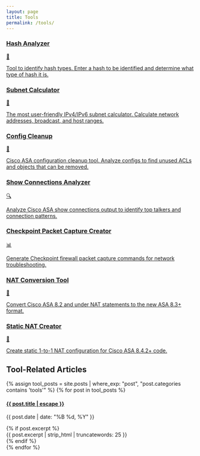 ```yaml
---
layout: page
title: Tools
permalink: /tools/
---
```


<div class="tools-grid">
  <a href="/hash-analyzer/" class="tool-card-link">
    <div class="tool-card">
      <h3>Hash Analyzer</h3>
      <div class="tool-icon">🔐</div>
      <p>Tool to identify hash types. Enter a hash to be identified and determine what type of hash it is.</p>
    </div>
  </a>

  <a href="/subnet-calculator/" class="tool-card-link">
    <div class="tool-card">
      <h3>Subnet Calculator</h3>
      <div class="tool-icon">🔢</div>
      <p>The most user-friendly IPv4/IPv6 subnet calculator. Calculate network addresses, broadcast, and host ranges.</p>
    </div>
  </a>

  <a href="/config-cleanup/" class="tool-card-link">
    <div class="tool-card">
      <h3>Config Cleanup</h3>
      <div class="tool-icon">🧹</div>
      <p>Cisco ASA configuration cleanup tool. Analyze configs to find unused ACLs and objects that can be removed.</p>
    </div>
  </a>

  <a href="/show-connections-analyzer/" class="tool-card-link">
    <div class="tool-card">
      <h3>Show Connections Analyzer</h3>
      <div class="tool-icon">🔍</div>
      <p>Analyze Cisco ASA show connections output to identify top talkers and connection patterns.</p>
    </div>
  </a>

  <a href="/checkpoint-packet-capture-creator/" class="tool-card-link">
    <div class="tool-card">
      <h3>Checkpoint Packet Capture Creator</h3>
      <div class="tool-icon">📊</div>
      <p>Generate Checkpoint firewall packet capture commands for network troubleshooting.</p>
    </div>
  </a>

  <a href="/nat-converter/" class="tool-card-link">
    <div class="tool-card">
      <h3>NAT Conversion Tool</h3>
      <div class="tool-icon">🔄</div>
      <p>Convert Cisco ASA 8.2 and under NAT statements to the new ASA 8.3+ format.</p>
    </div>
  </a>

  <a href="/static-nat-creator/" class="tool-card-link">
    <div class="tool-card">
      <h3>Static NAT Creator</h3>
      <div class="tool-icon">📝</div>
      <p>Create static 1-to-1 NAT configuration for Cisco ASA 8.4.2+ code.</p>
    </div>
  </a>
</div>

<div class="tools-articles">
  <h2>Tool-Related Articles</h2>
  <div class="articles-list">
    {% assign tool_posts = site.posts | where_exp: "post", "post.categories contains 'tools'" %}
    {% for post in tool_posts %}
      <article class="tool-article">
        <h4><a href="{{ post.url | relative_url }}">{{ post.title | escape }}</a></h4>
        <p class="article-meta">
          <time datetime="{{ post.date | date_to_xmlschema }}">{{ post.date | date: "%B %d, %Y" }}</time>
        </p>
        {% if post.excerpt %}
          <div class="article-excerpt">{{ post.excerpt | strip_html | truncatewords: 25 }}</div>
        {% endif %}
      </article>
    {% endfor %}
  </div>
</div>